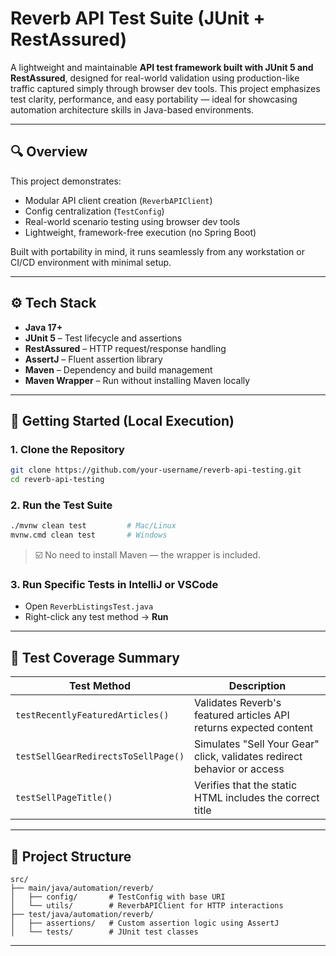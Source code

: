 # Reverb API Test Suite (JUnit + RestAssured)

A lightweight and maintainable **API test framework built with JUnit 5 and RestAssured**, designed for real-world validation using production-like traffic captured simply through browser dev tools. This project emphasizes test clarity, performance, and easy portability — ideal for showcasing automation architecture skills in Java-based environments.

---

## 🔍 Overview

This project demonstrates:
- Modular API client creation (`ReverbAPIClient`)
- Config centralization (`TestConfig`)
- Real-world scenario testing using browser dev tools
- Lightweight, framework-free execution (no Spring Boot)

Built with portability in mind, it runs seamlessly from any workstation or CI/CD environment with minimal setup.

---

## ⚙️ Tech Stack

- **Java 17+**
- **JUnit 5** – Test lifecycle and assertions
- **RestAssured** – HTTP request/response handling
- **AssertJ** – Fluent assertion library
- **Maven** – Dependency and build management
- **Maven Wrapper** – Run without installing Maven locally

---

## 🚀 Getting Started (Local Execution)

### 1. Clone the Repository
```bash
git clone https://github.com/your-username/reverb-api-testing.git
cd reverb-api-testing
```

### 2. Run the Test Suite
```bash
./mvnw clean test         # Mac/Linux
mvnw.cmd clean test       # Windows
```

> ☑️ No need to install Maven — the wrapper is included.

### 3. Run Specific Tests in IntelliJ or VSCode
- Open `ReverbListingsTest.java`
- Right-click any test method → **Run**

---

## 🧪 Test Coverage Summary

| Test Method                   | Description                                                 |
|------------------------------|-------------------------------------------------------------|
| `testRecentlyFeaturedArticles()` | Validates Reverb's featured articles API returns expected content |
| `testSellGearRedirectsToSellPage()` | Simulates "Sell Your Gear" click, validates redirect behavior or access |
| `testSellPageTitle()`        | Verifies that the static HTML includes the correct title    |

---

## 📁 Project Structure

```
src/
├── main/java/automation/reverb/
│   ├── config/       # TestConfig with base URI
│   └── utils/        # ReverbAPIClient for HTTP interactions
├── test/java/automation/reverb/
│   ├── assertions/   # Custom assertion logic using AssertJ
│   └── tests/        # JUnit test classes
```

---
